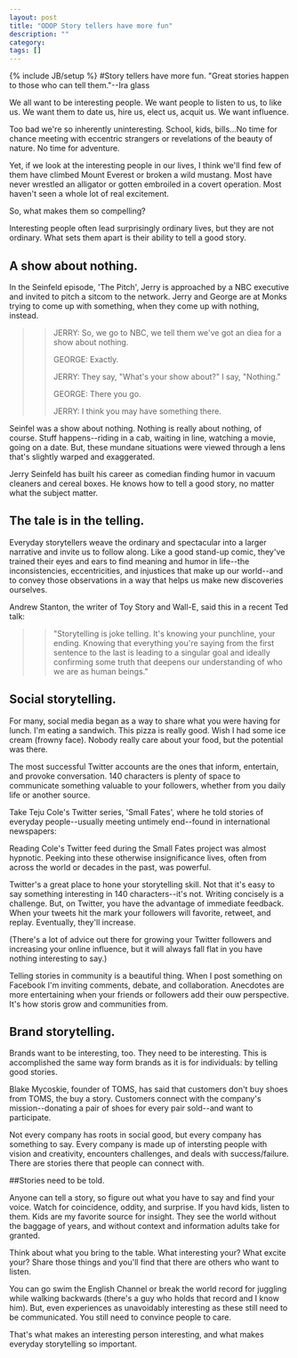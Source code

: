 ```yaml
---
layout: post
title: "ODOP Story tellers have more fun"
description: ""
category: 
tags: []
---
```

{% include JB/setup %}
#Story tellers have more fun.
"Great stories happen to those who can tell them."--Ira glass

We all want to be interesting people. We want people to listen to us, to like us. We want them to date us, hire us, elect us, acquit us. We want influence.

Too bad we're so inherently uninteresting. School, kids, bills...No time for chance meeting with eccentric strangers or revelations of the beauty of nature. No time for adventure.

Yet, if we look at the interesting people in our lives, I think we'll find few of them have climbed Mount Everest or broken a wild mustang. Most have never wrestled an alligator or gotten embroiled in a covert operation. Most haven't seen a whole lot of real excitement.

So, what makes them so compelling?

Interesting people often lead surprisingly ordinary lives, but they are not ordinary. What sets them apart is their ability to tell a good story.

## A show about nothing.

In the Seinfeld episode, 'The Pitch', Jerry is approached by a NBC executive and invited to pitch a sitcom to the network. Jerry and George are at Monks trying to come up with something, when they come up with nothing, instead.

>> JERRY: So, we go to NBC, we tell them we've got an diea for a show about nothing.
>>
>> GEORGE: Exactly.
>>
>> JERRY: They say, "What's your show about?" I say, "Nothing."
>>
>> GEORGE: There you go.
>>
>> JERRY: I think you may have something there.

Seinfel was a show about nothing. Nothing is really about nothing, of course. Stuff happens--riding in a cab, waiting in line, watching a movie, going on a date. But, these mundane situations were viewed through a lens that's slightly warped and exaggerated.

Jerry Seinfeld has built his career as comedian finding humor in vacuum cleaners and cereal boxes. He knows how to tell a good story, no matter what the subject matter.

## The tale is in the telling.

Everyday storytellers weave the ordinary and spectacular into a larger narrative and invite us to follow along. Like a good stand-up comic, they've trained their eyes and ears to find meaning and humor in life--the inconsistencies, eccentricities, and injustices that make up our world--and to convey those observations in a way that helps us make new discoveries ourselves.

Andrew Stanton, the writer of Toy Story and Wall-E, said this in a recent Ted talk:

>> "Storytelling is joke telling. It's knowing your punchline, your ending. Knowing that everything you're saying from the first sentence to the last is leading to a singular goal and ideally confirming some truth that deepens our understanding of who we are as human beings."

## Social storytelling.

For many, social media began as a way to share what you were having for lunch. I'm eating a sandwich. This pizza is really good. Wish I had some ice cream (frowny face). Nobody really care about your food, but the potential was there.

The most successful Twitter accounts are the ones that inform, entertain, and provoke conversation. 140 characters is plenty of space to communicate something valuable to your followers, whether from you daily life or another source.

Take Teju Cole's Twitter series, 'Small Fates', where he told stories of everyday people--usually meeting untimely end--found in international newspapers:

Reading Cole's Twitter feed during the Small Fates project was almost hypnotic. Peeking into these otherwise insignificance lives, often from across the world or decades in the past, was powerful.

Twitter's a great place to hone your storytelling skill. Not that it's easy to say something interesting in 140 characters--it's not. Writing concisely is a challenge. But, on Twitter, you have the advantage of immediate feedback. When your tweets hit the mark your followers will favorite, retweet, and replay. Eventually, they'll increase.

(There's a lot of advice out there for growing your Twitter followers and increasing your online influence, but it will always fall flat in you have nothing interesting to say.)

Telling stories in community is a beautiful thing. When I post something on Facebook I'm inviting comments, debate, and collaboration. Anecdotes are more entertaining when your friends or followers add their ouw perspective. It's how storis grow and communities from.


## Brand storytelling.

Brands want to be interesting, too. They need to be interesting. This is accomplished the same way form brands as it is for individuals: by telling good stories.

Blake Mycoskie, founder of TOMS, has said that customers don't buy shoes from TOMS, the buy a story. Customers connect with the company's mission--donating a pair of shoes for every pair sold--and want to participate.

Not every company has roots in social good, but every company has something to say. Every company is made up of intersting people with vision and creativity, encounters challenges, and deals with success/failure. There are stories there that people can connect with.

##Stories need to be told.

Anyone can tell a story, so figure out what you have to say and find your voice. Watch for coincidence, oddity, and surprise. If you havd kids, listen to them. Kids are my favorite source for insight. They see the world without the baggage of years, and without context and information adults take for granted.

Think about what you bring to the table. What interesting your? What excite your? Share those things and you'll find that there are others who want to listen.

You can go swim the English Channel or break the world record for juggling while walking backwards (there's a guy who holds that record and I know him). But, even experiences as unavoidably interesting as these still need to be communicated. You still need to convince people to care.

That's what makes an interesting person interesting, and what makes everyday storytelling so important.


